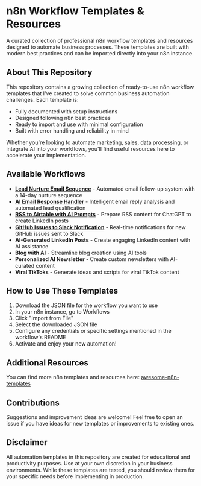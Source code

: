 # n8n Workflow Templates & Resources

A curated collection of professional n8n workflow templates and resources designed to automate business processes. These templates are built with modern best practices and can be imported directly into your n8n instance.

## About This Repository

This repository contains a growing collection of ready-to-use n8n workflow templates that I've created to solve common business automation challenges. Each template is:

- Fully documented with setup instructions
- Designed following n8n best practices
- Ready to import and use with minimal configuration
- Built with error handling and reliability in mind

Whether you're looking to automate marketing, sales, data processing, or integrate AI into your workflows, you'll find useful resources here to accelerate your implementation.

## Available Workflows

- **[Lead Nurture Email Sequence](lead-nurture-email-sequence/README.md)** - Automated email follow-up system with a 14-day nurture sequence
- **[AI Email Response Handler](ai-email-response-handler/README.md)** - Intelligent email reply analysis and automated lead qualification
- **[RSS to Airtable with AI Prompts](rss-to-airtable-ai-prompts/README.md)** - Prepare RSS content for ChatGPT to create LinkedIn posts
- **[GitHub Issues to Slack Notification](github-slack-workflow/README.md)** - Real-time notifications for new GitHub issues sent to Slack
- **AI-Generated LinkedIn Posts** - Create engaging LinkedIn content with AI assistance
- **Blog with AI** - Streamline blog creation using AI tools
- **Personalized AI Newsletter** - Create custom newsletters with AI-curated content
- **Viral TikToks** - Generate ideas and scripts for viral TikTok content

## How to Use These Templates

1. Download the JSON file for the workflow you want to use
2. In your n8n instance, go to Workflows
3. Click "Import from File"
4. Select the downloaded JSON file
5. Configure any credentials or specific settings mentioned in the workflow's README
6. Activate and enjoy your new automation!

## Additional Resources

You can find more n8n templates and resources here: [awesome-n8n-templates](https://github.com/Kookylo/awesome-n8n-templates.git)

## Contributions

Suggestions and improvement ideas are welcome! Feel free to open an issue if you have ideas for new templates or improvements to existing ones.

## Disclaimer

All automation templates in this repository are created for educational and productivity purposes. Use at your own discretion in your business environments. While these templates are tested, you should review them for your specific needs before implementing in production.